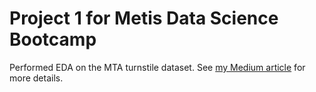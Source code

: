 # Project 1 for Metis Data Science Bootcamp

Performed EDA on the MTA turnstile dataset. See <a href=https://medium.com/@kunojilym/mta-turstile-data-my-first-taste-of-a-data-science-project-493b03f1708a>my Medium article</a> for more details. 

